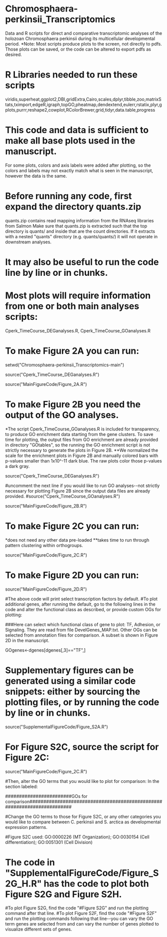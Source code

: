 # Chromosphaera-perkinsii_Transcriptomics
Data and R scripts for direct and comparative transcriptomic analyses of the holozoan Chromosphaera perkinsii during its multicellular developmental period.
*Note: Most scripts produce plots to the screen, not directly to pdfs. Those plots can be saved, or the code can be altered to export pdfs as desired.

# R Libraries needed to run these scripts
viridis,superheat,ggplot2,DBI,gridExtra,Cairo,scales,dplyr,tibble,zoo,matrixStats,tximport,edgeR,igraph,topGO,pheatmap,dendextend,eulerr,rstatix,plyr,gplots,purrr,reshape2,cowplot,RColorBrewer,grid,tidyr,data.table,progress

# This code and data is sufficient to make all base plots used in the manuscript. 
For some plots, colors and axis labels were added after plotting, so the colors and labels may not exactly match what is seen in the manuscript, however the data is the same.

# Before running any code, first expand the directory quants.zip 
quants.zip contains read mapping information from the RNAseq libraries from Salmon
Make sure that quants.zip is extracted such that the top directory is quants/ and inside that are the count directories. If it extracts with a nested "quants" directory (e.g. quants/quants/) it will not operate in downstream analyses.

# It may also be useful to run the code line by line or in chunks.

# Most plots will require information from one or both main analyses scripts: 
Cperk_TimeCourse_DEGanalyses.R, Cperk_TimeCourse_GOanalyses.R

# To make Figure 2A you can run:

setwd("Chromosphaera-perkinsii_Transcriptomics-main")

source("Cperk_TimeCourse_DEGanalyses.R")

source("MainFigureCode/Figure_2A.R")

# To make Figure 2B you need the output of the GO analyses. 
*The script Cperk_TimeCourse_GOanalyses.R is included for transparency, to produce GO enrichment data starting from the gene clusters. To save time for plotting, the output files from GO enrichment are already provided in directory "GOtables", so the running the GO enrichment script is not strictly necessary to generate the plots in Figure 2B.
**We normalized the scale for the enrichment plots in Figure 2B and manually colored bars with p-values smaller than 1x10^-11 dark blue. The raw plots color those p-values a dark gray.

source("Cperk_TimeCourse_DEGanalyses.R")

#uncomment the next line if you would like to run GO analyses--not strictly necessary for plotting Figure 2B since the output data files are already provided.
#source("Cperk_TimeCourse_GOanalyses.R")

source("MainFigureCode/Figure_2B.R")

# To make Figure 2C you can run:
*does not need any other data pre-loaded
**takes time to run through pattern clustering within orthogroups.

source("MainFigureCode/Figure_2C.R")

# To make Figure 2D you can run:

source("MainFigureCode/Figure_2D.R")

#The above code will print select transcription factors by default.
#To plot additional genes, after running the default, go to the following lines in the code and alter the functional class as described, or provide custom OGs for plotting:

###Here can select which functional class of gene to plot: TF, Adhesion, or Signaling. They are read from file DevelGenes_MAP.txt. Other OGs can be selected from annotation files for comparison. A subset is shown in Figure 2D in the manuscript.

GOgenes<-dgenes[dgenes[,3]=="TF",]

# Supplementary figures can be generated using a similar code snippets: either by sourcing the plotting files, or by running the code by line or in chunks.

source("SupplementalFigureCode/Figure_S2A.R")

# For Figure S2C, source the script for Figure 2C:

source("MainFigureCode/Figure_2C.R")

#Then, alter the GO terms that you would like to plot for comparison: In the section labeled:

########################GOs for comparison########################################################################

#Change the GO terms to those for Figure S2C, or any other categories you would like to compare between C. perkinsii and S. arctica as developmental expression patterns.

#Figure S2C used: GO:0000226 (MT Organization); GO:0030154 (Cell differentiation); GO:0051301 (Cell Division)


# The code in "SupplementalFigureCode/Figure_S2G_H.R" has the code to plot both Figure S2G and Figure S2H. 

#To plot Figure S2G, find the code "#Figure S2G" and run the plotting command after that line.
#To plot Figure S2F, find the code "#Figure S2F" and run the plotting commands following that line--you can vary the GO term genes are selected from and can vary the number of genes plotted to visualize different sets of genes. 





